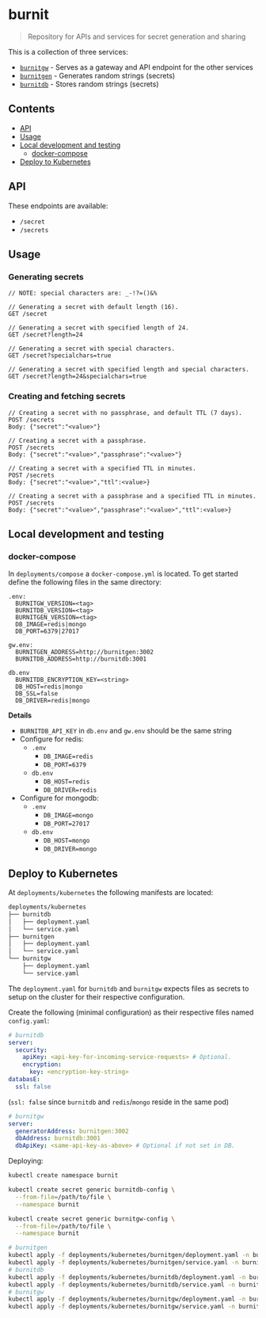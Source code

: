 # burnit

> Repository for APIs and services for secret generation and sharing

This is a collection of three services:

* [`burnitgw`](/burnitgw/README.md) - Serves as a gateway and API endpoint for the other services
* [`burnitgen`](/burnitgen/README.md) - Generates random strings (secrets)
* [`burnitdb`](/burnitdb/README.md) - Stores random strings (secrets)

## Contents

* [API](#api)
* [Usage](#usage)
* [Local development and testing](#loca-development-and-testing)
  * [docker-compose](#docker-compose)
* [Deploy to Kubernetes](#deploy-to-kubernetes)


## API

These endpoints are available:

* `/secret`
* `/secrets`

## Usage

### Generating secrets

```
// NOTE: special characters are: _-!?=()&%

// Generating a secret with default length (16).
GET /secret

// Generating a secret with specified length of 24.
GET /secret?length=24

// Generating a secret with special characters.
GET /secret?specialchars=true

// Generating a secret with specified length and special characters.
GET /secret?length=24&specialchars=true
```

### Creating and fetching secrets

```
// Creating a secret with no passphrase, and default TTL (7 days).
POST /secrets
Body: {"secret":"<value>"}

// Creating a secret with a passphrase.
POST /secrets
Body: {"secret":"<value>","passphrase":"<value>"}

// Creating a secret with a specified TTL in minutes.
POST /secrets
Body: {"secret":"<value>","ttl":<value>}

// Creating a secret with a passphrase and a specified TTL in minutes.
POST /secrets
Body: {"secret":"<value>","passphrase":"<value>","ttl":<value>}
```

## Local development and testing

### docker-compose

In `deployments/compose` a `docker-compose.yml` is located.
To get started define the following files in the same directory:

```
.env:
  BURNITGW_VERSION=<tag>
  BURNITDB_VERSION=<tag>
  BURNITGEN_VERSION=<tag>
  DB_IMAGE=redis|mongo
  DB_PORT=6379|27017

gw.env:
  BURNITGEN_ADDRESS=http://burnitgen:3002
  BURNITDB_ADDRESS=http://burnitdb:3001

db.env
  BURNITDB_ENCRYPTION_KEY=<string>
  DB_HOST=redis|mongo
  DB_SSL=false
  DB_DRIVER=redis|mongo
```

**Details**

* `BURNITDB_API_KEY` in `db.env` and `gw.env` should be the same
string
* Configure for redis:
  * `.env`
    * `DB_IMAGE=redis`
    * `DB_PORT=6379`
  * `db.env`
    * `DB_HOST=redis`
    * `DB_DRIVER=redis`
* Configure for mongodb:
  * `.env`
    * `DB_IMAGE=mongo`
    * `DB_PORT=27017`
  * `db.env`
    * `DB_HOST=mongo`
    * `DB_DRIVER=mongo`

## Deploy to Kubernetes

At `deployments/kubernetes` the following manifests are located:

```sh
deployments/kubernetes
├── burnitdb
│   ├── deployment.yaml
│   └── service.yaml
├── burnitgen
│   ├── deployment.yaml
│   └── service.yaml
└── burnitgw
    ├── deployment.yaml
    └── service.yaml
```

The `deployment.yaml` for `burnitdb` and `burnitgw` expects
files as secrets to setup on the cluster for their
respective configuration.

Create the following (minimal configuration) as their respective files named `config.yaml`:

```yaml
# burnitdb
server:
  security:
    apiKey: <api-key-for-incoming-service-requests> # Optional.
    encryption:
      key: <encryption-key-string>
databasE:
  ssl: false
```
(`ssl: false` since `burnitdb` and `redis`/`mongo` reside in the same pod)

```yaml
# burnitgw
server:
  generatorAddress: burnitgen:3002
  dbAddress: burnitdb:3001
  dbApiKey: <same-api-key-as-above> # Optional if not set in DB.
```

Deploying:

```sh
kubectl create namespace burnit

kubectl create secret generic burnitdb-config \
  --from-file=/path/to/file \
  --namespace burnit

kubectl create secret generic burnitgw-config \
  --from-file=/path/to/file \
  --namespace burnit

# burnitgen
kubectl apply -f deployments/kubernetes/burnitgen/deployment.yaml -n burnit
kubectl apply -f deployments/kubernetes/burnitgen/service.yaml -n burnit
# burnitdb
kubectl apply -f deployments/kubernetes/burnitdb/deployment.yaml -n burnit
kubectl apply -f deployments/kubernetes/burnitdb/service.yaml -n burnit
# burnitgw
kubectl apply -f deployments/kubernetes/burnitgw/deployment.yaml -n burnit
kubectl apply -f deployments/kubernetes/burnitgw/service.yaml -n burnit
```
